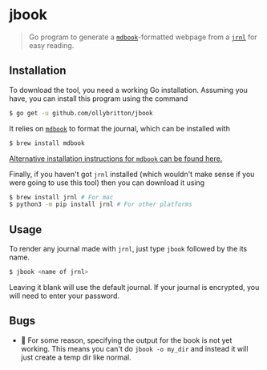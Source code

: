# jbook
> Go program to generate a [`mdbook`](https://github.com/rust-lang/mdBook)-formatted webpage from a [`jrnl`](https://jrnl.sh) for easy reading.

## Installation
To download the tool, you need a working Go installation. Assuming you have, you can install this program using the command

```bash
$ go get -u github.com/ollybritton/jbook
```

It relies on [`mdbook`](https://github.com/rust-lang/mdBook) to format the journal, which can be installed with

```bash
$ brew install mdbook
```

[Alternative installation instructions for `mdbook` can be found here.](https://github.com/rust-lang/mdBook#installation)

Finally, if you haven't got `jrnl` installed (which wouldn't make sense if you were going to use this tool) then you can download it using

```bash
$ brew install jrnl # For mac
$ python3 -m pip install jrnl # For other platforms
```

## Usage
To render any journal made with `jrnl`, just type `jbook` followed by the its name.

```bash
$ jbook <name of jrnl>
```

Leaving it blank will use the default journal. If your journal is encrypted, you will need to enter your password.

## Bugs
* **🐞** For some reason, specifying the output for the book is not yet working. This means you can't do `jbook -o my_dir` and instead it will just create a temp dir like normal.